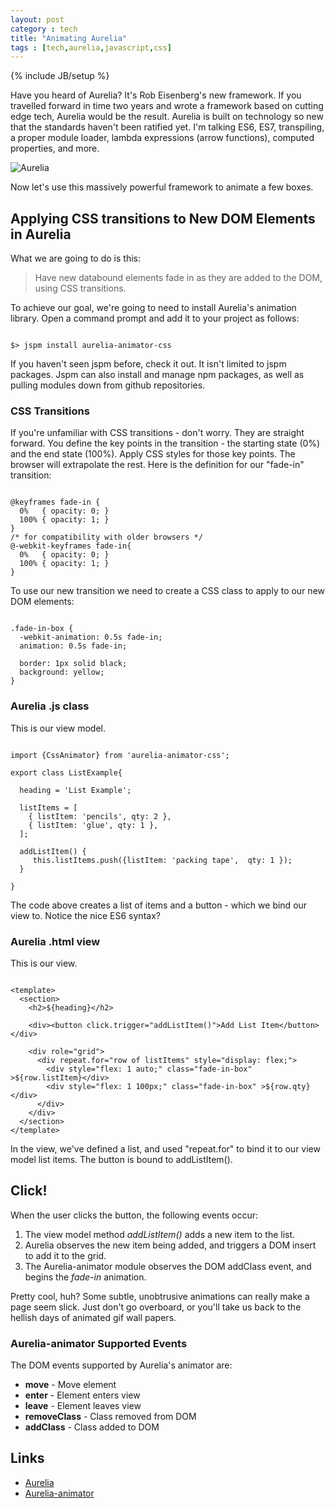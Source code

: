 ```yaml
---
layout: post
category : tech
title: "Animating Aurelia"
tags : [tech,aurelia,javascript,css]
---
```

{% include JB/setup %}

Have you heard of Aurelia? It's Rob Eisenberg's new framework. If you travelled forward in time two years and wrote a framework based on cutting edge tech, Aurelia would be the result. Aurelia is built on technology so new that the standards haven't been ratified yet. I'm talking ES6, ES7, transpiling, a proper module loader, lambda expressions (arrow functions), computed properties, and more.

<img class="img-responsive blog-img " src="{{ site.url }}/assets/images/aurelia-logo.png" alt="Aurelia" />

Now let's use this massively powerful framework to animate a few boxes.

<!--more-->

## Applying CSS transitions to New DOM Elements in Aurelia ##

What we are going to do is this:

> Have new databound elements fade in as they are added to the DOM, using CSS transitions.

To achieve our goal, we're going to need to install Aurelia's animation library. Open a command prompt and add it to your project as follows:

<pre class="line-numbers"><code>
$> jspm install aurelia-animator-css
</code></pre>

If you haven't seen jspm before, check it out. It isn't limited to jspm packages. Jspm can also install and manage npm packages, as well as pulling modules down from github repositories.

### CSS Transitions ###

If you're unfamiliar with CSS transitions - don't worry. They are straight forward. You define the key points in the transition - the starting state (0%) and the end state (100%). Apply CSS styles for those key points. The browser will extrapolate the rest. Here is the definition for our "fade-in" transition:

<pre class="line-numbers"><code class="language-css">
@keyframes fade-in {
  0%   { opacity: 0; }
  100% { opacity: 1; }
}
/* for compatibility with older browsers */
@-webkit-keyframes fade-in{
  0%   { opacity: 0; }
  100% { opacity: 1; }
}</code></pre>

To use our new transition we need to create a CSS class to apply to our new DOM elements:

<pre class="line-numbers"><code class="language-css">
.fade-in-box {
  -webkit-animation: 0.5s fade-in;
  animation: 0.5s fade-in;

  border: 1px solid black;
  background: yellow;
}</code></pre>

### Aurelia .js class ###

This is our view model.

<pre class="line-numbers"><code class="language-javascript">
import {CssAnimator} from 'aurelia-animator-css';

export class ListExample{

  heading = 'List Example';

  listItems = [
    { listItem: 'pencils', qty: 2 },
    { listItem: 'glue', qty: 1 },
  ];

  addListItem() {
     this.listItems.push({listItem: 'packing tape',  qty: 1 });
  }

}</code></pre>

The code above creates a list of items and a button - which we bind our view to. Notice the nice ES6 syntax?

### Aurelia .html view ###

This is our view.

<pre class="language-markup"><code class="language-markup">
&lt;template&gt;
  &lt;section&gt;
    &lt;h2&gt;${heading}&lt;/h2&gt;

    &lt;div&gt;&lt;button click.trigger="addListItem()"&gt;Add List Item&lt;/button&gt;&lt;/div&gt;

    &lt;div role="grid"&gt;
      &lt;div repeat.for="row of listItems" style="display: flex;"&gt;
        &lt;div style="flex: 1 auto;" class="fade-in-box" &gt;${row.listItem}&lt;/div&gt;
        &lt;div style="flex: 1 100px;" class="fade-in-box" &gt;${row.qty}&lt;/div&gt;
      &lt;/div&gt;
    &lt;/div&gt;
  &lt;/section&gt;
&lt;/template&gt;</code></pre>

In the view, we've defined a list, and used "repeat.for" to bind it to our view model list items. The button is bound to addListItem().

## Click! ##

When the user clicks the button, the following events occur:

1. The view model method *addListItem()* adds a new item to the list.
2. Aurelia observes the new item being added, and triggers a DOM insert to add it to the grid.
3. The Aurelia-animator module observes the DOM addClass event, and begins the *fade-in* animation.

Pretty cool, huh? Some subtle, unobtrusive animations can really make a page seem slick. Just don't go overboard, or you'll take us back to the hellish days of animated gif wall papers.

### Aurelia-animator Supported Events ###

The DOM events supported by Aurelia's animator are:

- **move** - Move element
- **enter** - Element enters view
- **leave** - Element leaves view
- **removeClass** - Class removed from DOM
- **addClass** - Class added to DOM

## Links ##

- [Aurelia](http://aurelia.io/)
- [Aurelia-animator](https://github.com/aurelia/animator-css)
